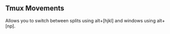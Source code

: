 ## Tmux Movements

Allows you to switch between splits using alt+[hjkl] and windows using alt+[np].
